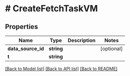 # # CreateFetchTaskVM

## Properties

Name | Type | Description | Notes
------------ | ------------- | ------------- | -------------
**data_source_id** | **string** |  | [optional]
**t** | **string** |  |

[[Back to Model list]](../../README.md#models) [[Back to API list]](../../README.md#endpoints) [[Back to README]](../../README.md)
